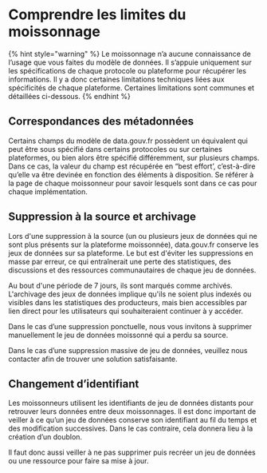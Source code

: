 # Comprendre les limites du moissonnage

{% hint style="warning" %}
Le moissonnage n’a aucune connaissance de l’usage que vous faites du modèle de données. Il s’appuie uniquement sur les spécifications de chaque protocole ou plateforme pour récupérer les informations. Il y a donc certaines limitations techniques liées aux spécificités de chaque plateforme. Certaines limitations sont communes et détaillées ci-dessous.
{% endhint %}

## Correspondances des métadonnées <a href="#correspondances-des-metadonnees" id="correspondances-des-metadonnees"></a>

Certains champs du modèle de data.gouv.fr possèdent un équivalent qui peut être sous spécifié dans certains protocoles ou sur certaines plateformes, ou bien alors être spécifié différemment, sur plusieurs champs. Dans ce cas, la valeur du champ est récupérée en “best effort’, c’est-à-dire qu’elle va être devinée en fonction des éléments à disposition. Se référer à la page de chaque moissonneur pour savoir lesquels sont dans ce cas pour chaque implémentation.

## Suppression à la source et archivage <a href="#suppression-a-la-source" id="suppression-a-la-source"></a>

Lors d'une suppression à la source (un ou plusieurs jeux de données qui ne sont plus présents sur la plateforme moissonnée), data.gouv.fr conserve les jeux de données sur sa plateforme. Le but est d'éviter les suppressions en masse par erreur, ce qui entraînerait une perte des statistiques, des discussions et des ressources communautaires de chaque jeu de données.

Au bout d'une période de 7 jours, ils sont marqués comme archivés. L'archivage des jeux de données implique qu'ils ne soient plus indexés ou visibles dans les statistiques des producteurs, mais bien accessibles par lien direct pour les utilisateurs qui souhaiteraient continuer à y accéder.

Dans le cas d’une suppression ponctuelle, nous vous invitons à supprimer manuellement le jeu de données moissonné qui a perdu sa source.&#x20;

Dans le cas d’une suppression massive de jeu de données, veuillez nous contacter afin de trouver une solution satisfaisante.

## Changement d’identifiant <a href="#changement-didentifiant" id="changement-didentifiant"></a>

Les moissonneurs utilisent les identifiants de jeu de données distants pour retrouver leurs données entre deux moissonnages. Il est donc important de veiller à ce qu’un jeu de données conserve son identifiant au fil du temps et des modification successives. Dans le cas contraire, cela donnera lieu à la création d’un doublon.

Il faut donc aussi veiller à ne pas supprimer puis recréer un jeu de données ou une ressource pour faire sa mise à jour.
